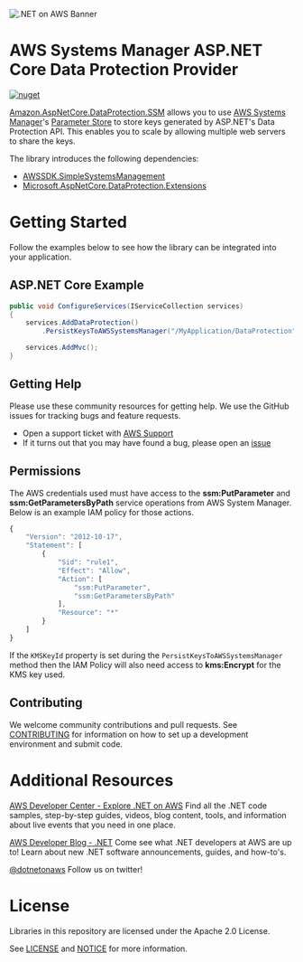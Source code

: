 ![.NET on AWS Banner](./logo.png ".NET on AWS")

# AWS Systems Manager ASP.NET Core Data Protection Provider
[![nuget](https://img.shields.io/nuget/v/Amazon.AspNetCore.DataProtection.SSM.svg)](https://www.nuget.org/packages/Amazon.AspNetCore.DataProtection.SSM/)

[Amazon.AspNetCore.DataProtection.SSM](https://www.nuget.org/packages/Amazon.AspNetCore.DataProtection.SSM/) allows you to use [AWS Systems Manager](https://aws.amazon.com/systems-manager/)'s [Parameter Store](https://docs.aws.amazon.com/systems-manager/latest/userguide/systems-manager-paramstore.html) to store keys generated by ASP.NET's Data Protection API.
This enables you to scale by allowing multiple web servers to share the keys.

The library introduces the following dependencies:

* [AWSSDK.SimpleSystemsManagement](https://www.nuget.org/packages/AWSSDK.SimpleSystemsManagement/)
* [Microsoft.AspNetCore.DataProtection.Extensions](https://www.nuget.org/packages/Microsoft.AspNetCore.DataProtection.Extensions/)

# Getting Started

Follow the examples below to see how the library can be integrated into your application.

## ASP.NET Core Example
```csharp
public void ConfigureServices(IServiceCollection services)
{
    services.AddDataProtection()
        .PersistKeysToAWSSystemsManager("/MyApplication/DataProtection");

    services.AddMvc();
}
```
## Getting Help

Please use these community resources for getting help. We use the GitHub issues
for tracking bugs and feature requests.

* Open a support ticket with [AWS Support](https://console.aws.amazon.com/support/home#/)
* If it turns out that you may have found a bug,
  please open an [issue](https://github.com/aws/aws-ssm-data-protection-provider-for-aspnet/issues/new)

## Permissions

The AWS credentials used must have access to the **ssm:PutParameter** and **ssm:GetParametersByPath** 
service operations from AWS System Manager. Below is an example IAM policy
for those actions.

```javascript
{
    "Version": "2012-10-17",
    "Statement": [
        {
            "Sid": "rule1",
            "Effect": "Allow",
            "Action": [
                "ssm:PutParameter",
                "ssm:GetParametersByPath"
            ],
            "Resource": "*"
        }
    ]
}
```

If the `KMSKeyId` property is set during the `PersistKeysToAWSSystemsManager` method then the IAM Policy
will also need access to **kms:Encrypt** for the KMS key used.



## Contributing

We welcome community contributions and pull requests. See
[CONTRIBUTING](./CONTRIBUTING.md) for information on how to set up a development
environment and submit code.

# Additional Resources

[AWS Developer Center - Explore .NET on AWS](https://aws.amazon.com/developer/language/net/)
Find all the .NET code samples, step-by-step guides, videos, blog content, tools, and information about live events that you need in one place.

[AWS Developer Blog - .NET](https://aws.amazon.com/blogs/developer/category/programing-language/dot-net/)
Come see what .NET developers at AWS are up to!  Learn about new .NET software announcements, guides, and how-to's.

[@dotnetonaws](https://twitter.com/dotnetonaws)
Follow us on twitter!

# License

Libraries in this repository are licensed under the Apache 2.0 License.

See [LICENSE](./LICENSE) and [NOTICE](./NOTICE) for more information.
